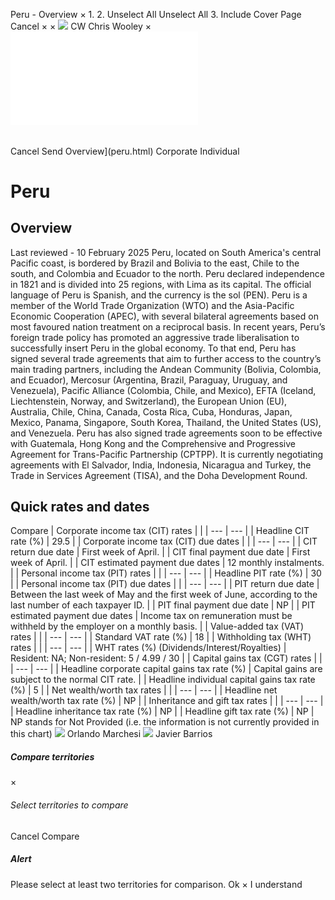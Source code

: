 Peru - Overview
×
1.
2.
Unselect All
Unselect All
3.
Include Cover Page
Cancel
×
×
![](-/media/world-wide-tax-summaries/attachments/global---chris-wooley.ashx%3Frev=ac5e5f3223b34096b1afc2a6009c7320&revision=ac5e5f32-23b3-4096-b1af-c2a6009c7320&hash=859B7ADC84DC2CBEC9760E9E6EE7DE6D0A8BFCDF)
CW
Chris Wooley
×
![](peru.html)
######
Cancel
Send
Overview](peru.html)
Corporate
Individual
# Peru
## Overview
Last reviewed - 10 February 2025
Peru, located on South America's central Pacific coast, is bordered by Brazil and Bolivia to the east, Chile to the south, and Colombia and Ecuador to the north. Peru declared independence in 1821 and is divided into 25 regions, with Lima as its capital. The official language of Peru is Spanish, and the currency is the sol (PEN).
Peru is a member of the World Trade Organization (WTO) and the Asia-Pacific Economic Cooperation (APEC), with several bilateral agreements based on most favoured nation treatment on a reciprocal basis. In recent years, Peru’s foreign trade policy has promoted an aggressive trade liberalisation to successfully insert Peru in the global economy. To that end, Peru has signed several trade agreements that aim to further access to the country’s main trading partners, including the Andean Community (Bolivia, Colombia, and Ecuador), Mercosur (Argentina, Brazil, Paraguay, Uruguay, and Venezuela), Pacific Alliance (Colombia, Chile, and Mexico), EFTA (Iceland, Liechtenstein, Norway, and Switzerland), the European Union (EU), Australia, Chile, China, Canada, Costa Rica, Cuba, Honduras, Japan, Mexico, Panama, Singapore, South Korea, Thailand, the United States (US), and Venezuela.
Peru has also signed trade agreements soon to be effective with Guatemala, Hong Kong and the Comprehensive and Progressive Agreement for Trans-Pacific Partnership (CPTPP). It is currently negotiating agreements with El Salvador, India, Indonesia, Nicaragua and Turkey, the Trade in Services Agreement (TISA), and the Doha Development Round.
## Quick rates and dates
Compare
| Corporate income tax (CIT) rates | |
| --- | --- |
| Headline CIT rate (%) | 29.5 |
| Corporate income tax (CIT) due dates | |
| --- | --- |
| CIT return due date | First week of April. |
| CIT final payment due date | First week of April. |
| CIT estimated payment due dates | 12 monthly instalments. |
| Personal income tax (PIT) rates | |
| --- | --- |
| Headline PIT rate (%) | 30 |
| Personal income tax (PIT) due dates | |
| --- | --- |
| PIT return due date | Between the last week of May and the first week of June, according to the last number of each taxpayer ID. |
| PIT final payment due date | NP |
| PIT estimated payment due dates | Income tax on remuneration must be withheld by the employer on a monthly basis. |
| Value-added tax (VAT) rates | |
| --- | --- |
| Standard VAT rate (%) | 18 |
| Withholding tax (WHT) rates | |
| --- | --- |
| WHT rates (%) (Dividends/Interest/Royalties) | Resident: NA;  Non-resident: 5 / 4.99 / 30 |
| Capital gains tax (CGT) rates | |
| --- | --- |
| Headline corporate capital gains tax rate (%) | Capital gains are subject to the normal CIT rate. |
| Headline individual capital gains tax rate (%) | 5 |
| Net wealth/worth tax rates | |
| --- | --- |
| Headline net wealth/worth tax rate (%) | NP |
| Inheritance and gift tax rates | |
| --- | --- |
| Headline inheritance tax rate (%) | NP |
| Headline gift tax rate (%) | NP |
NP stands for Not Provided (i.e. the information is not currently provided in this chart)
![](-/media/world-wide-tax-summaries/attachments/peru---orlando-marchesi-v.ashx%3Frev=c4f8241894ba4e8b90d524d9f42d125c&revision=c4f82418-94ba-4e8b-90d5-24d9f42d125c&hash=46B101FCF5B243E6EDFE79E13FA4ADCAD1CB0D78)
Orlando Marchesi
![](-/media/world-wide-tax-summaries/perujavier-barriosfoto-jbk-payetjpg20210701195210873.ashx%3Frev=9f77e010214b4f9c90ff521a180b2223&revision=9f77e010-214b-4f9c-90ff-521a180b2223&hash=3261B99497D3BB039DA1B0BF58052E86C6FB1F23)
Javier Barrios
##### Compare territories
×
###### Select territories to compare
#####
Cancel
Compare
##### Alert
Please select at least two territories for comparison.
Ok
×
I understand